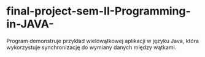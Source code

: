 # final-project-sem-II-Programming-in-JAVA-
Program demonstruje przykład wielowątkowej aplikacji w języku Java, która  wykorzystuje synchronizację do wymiany danych między wątkami. 
